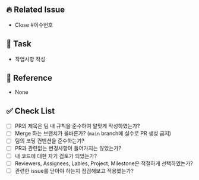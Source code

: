 ## 🔥 Related Issue
- Close #이슈번호

## 🏃‍ Task
- 작업사항 작성

## 📄 Reference
- None

## ✅ Check List
- [ ]  PR의 제목은 팀 내 규칙을 준수하여 알맞게 작성하였는가?
- [ ]  Merge 하는 브랜치가 올바른가? (`main` branch에 실수로 PR 생성 금지)
- [ ]  팀의 코딩 컨벤션을 준수하는가?
- [ ]  PR과 관련없는 변경사항이 들어가지는 않았는가?
- [ ]  내 코드에 대한 자기 검토가 되었는가?
- [ ]  Reviewers, Assignees, Lables, Project, Milestone은 적절하게 선택하였는가?
- [ ]  관련한 issue를 닫아야 하는지 점검해보고 적용했는가?